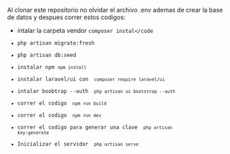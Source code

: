 Al clonar este repositorio no olvidar el archivo .env
ademas de crear la base de datos y despues correr estos codigos:

- intalar la carpeta vendor <code>composer instal</code
- php artisan migrate:fresh
- php artisan db:seed
- instalar npm 
<code>npm install</code>
- instalar laravel/ui con <code> composer require laravel/ui </code>
- intalar boobtrap --auth <code> php artisan ui bootstrap --auth  </code>
- correr el codigo <code> npm run build </code>
- correr el codigo <code> npm run dev </code>
- correr el codigo  para generar una clave <code> php artisan key:generate </code>
- Inicializar el servidor <code> php artisan serve </code>
